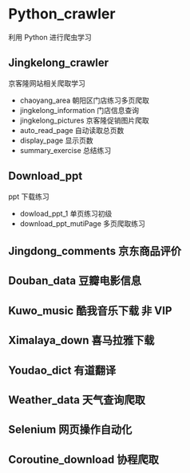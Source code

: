 # Python_crawler

利用 Python 进行爬虫学习

## Jingkelong_crawler

京客隆网站相关爬取学习

- chaoyang_area 朝阳区门店练习多页爬取
- jingkelong_information 门店信息查询
- jingkelong_pictures 京客隆促销图片爬取
- auto_read_page 自动读取总页数
- display_page 显示页数
- summary_exercise 总结练习

## Download_ppt

ppt 下载练习

- dowload_ppt_1 单页练习初级
- download_ppt_mutiPage 多页爬取练习

## Jingdong_comments 京东商品评价

## Douban_data 豆瓣电影信息

## Kuwo_music 酷我音乐下载 非 VIP

## Ximalaya_down 喜马拉雅下载

## Youdao_dict 有道翻译

## Weather_data 天气查询爬取

## Selenium 网页操作自动化

## Coroutine_download 协程爬取